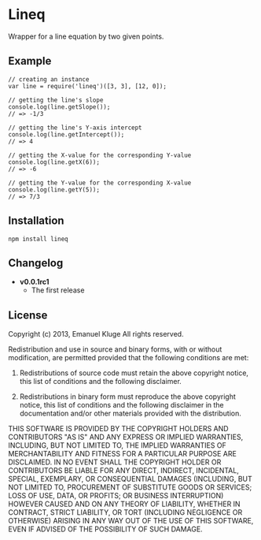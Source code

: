 Lineq
=====
Wrapper for a line equation by two given points.

## Example

	// creating an instance
	var line = require('lineq')([3, 3], [12, 0]);
	
	// getting the line's slope
	console.log(line.getSlope());
	// => -1/3
	
	// getting the line's Y-axis intercept
	console.log(line.getIntercept());
	// => 4
	
	// getting the X-value for the corresponding Y-value
	console.log(line.getX(6));
	// => -6
	
	// getting the Y-value for the corresponding X-value
	console.log(line.getY(5));
	// => 7/3

## Installation

	npm install lineq

## Changelog

- **v0.0.1rc1**
	- The first release


## License

Copyright (c) 2013, Emanuel Kluge
All rights reserved.

Redistribution and use in source and binary forms, with or without modification, are permitted provided that the following conditions are met:

1. Redistributions of source code must retain the above copyright notice, this list of conditions and the following disclaimer.

2. Redistributions in binary form must reproduce the above copyright notice, this list of conditions and the following disclaimer in the documentation and/or other materials provided with the distribution.

THIS SOFTWARE IS PROVIDED BY THE COPYRIGHT HOLDERS AND CONTRIBUTORS "AS IS" AND ANY EXPRESS OR IMPLIED WARRANTIES, INCLUDING, BUT NOT LIMITED TO, THE IMPLIED WARRANTIES OF MERCHANTABILITY AND FITNESS FOR A PARTICULAR PURPOSE ARE DISCLAIMED. IN NO EVENT SHALL THE COPYRIGHT HOLDER OR CONTRIBUTORS BE LIABLE FOR ANY DIRECT, INDIRECT, INCIDENTAL, SPECIAL, EXEMPLARY, OR CONSEQUENTIAL DAMAGES (INCLUDING, BUT NOT LIMITED TO, PROCUREMENT OF SUBSTITUTE GOODS OR SERVICES; LOSS OF USE, DATA, OR PROFITS; OR BUSINESS INTERRUPTION) HOWEVER CAUSED AND ON ANY THEORY OF LIABILITY, WHETHER IN CONTRACT, STRICT LIABILITY, OR TORT (INCLUDING NEGLIGENCE OR OTHERWISE) ARISING IN ANY WAY OUT OF THE USE OF THIS SOFTWARE, EVEN IF ADVISED OF THE POSSIBILITY OF SUCH DAMAGE.